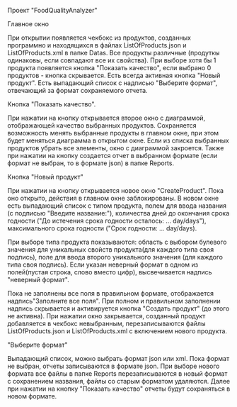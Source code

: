 Проект "FoodQualityAnalyzer"

Главное окно

При открытии появляется чекбокс из продуктов, созданных программно и находящихся в файлах ListOfProducts.json и ListOfProducts.xml в папке Datas. Все продукты различные (продуткы одинаковы, если совпадают все их свойства). При выборе хотя бы 1 продукта появляется кнопка "Показать качество", если выбрано 0 продуктов - кнопка скрывается. Есть всегда активная кнопка "Новый продукт". Есть выпадающий список с надписью "Выберите формат", отвечающий за формат сохраняемого отчета.

Кнопка "Показать качество".

При нажатии на кнопку открывается второе окно с диаграммой, отображающей качество выбранных продуктов. Сохраняется возможность менять выбранные продукты в главном окне, при этом будет меняться диаграмма в открытом окне. Если из списка выбранных продуктов убрать все элементы, окно с диаграммой закроется. Также при нажатии на кнопку создается отчет в выбранном формате (если формат не выбран, то в формате json) в папке Reports.

Кнопка "Новый продукт"

При нажатии на кнопку открывается новое окно "CreateProduct". Пока оно открыто, действия в главном окне заблокированы. В новом окне есть выпадающий список с типом продукта, полем для ввода названия (с подписью "Введите название:"), количества дней до окончания срока годности ("До истечения срока годности осталось: ... day/days"), максимального срока годности ("Срок годности: ... day/days). 

При выборе типа продукта показываются: область с выбором булевого значения для уникальных свойств продукта(для каждого типа своя подпись), поле для ввода второго уникального значения (для каждого типа своя подпись). Если указан неверный формат в одном из полей(пустая строка, слово вместо цифр), высвечивается надпись "неверный формат". 

Пока не заполнены все поля в правильном формате, отображается надпись"Заполните все поля". При полном и правильном заполнении надпись скрывается и активируется кнопка "Создать продукт" (до этого не активна). При нажатии окно закрывается, созданный продукт добавляется в чекбокс невыбранным, перезаписываются файлы ListOfProducts.json и ListOfProducts.xml с включением нового продукта.

"Выберите формат"

Выпадающий список, можно выбрать формат json или xml. Пока формат не выбран, отчеты записываются в формате json. При выборе нового формата все файлы в папке Reports перезаписываются в новый формат с сохранением названия, файлы со старым форматом удаляются. Далее при нажатии на кнопку "Показать качество" отчеты будут сохраняться в новом формате.
